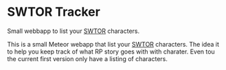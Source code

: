 # SWTOR Tracker

Small webbapp to list your [SWTOR](http://www.swtor.com/) characters.

This is a small Meteor webapp that list your [SWTOR](http://www.swtor.com/) characters. The
idea it to help you keep track of what RP story goes with with charater. Even tou the current
first version only have a listing of characters.

